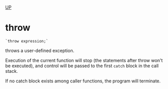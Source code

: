[UP](./index.md)


# throw

	`throw expression;`  

throws a user-defined exception.  

Execution of the current function will stop (the statements after throw won't be executed), and control will be passed to the first `catch` block in the call stack.  

If no catch block exists among caller functions, the program will terminate.